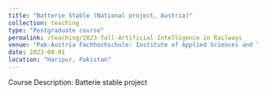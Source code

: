 ```yaml
---
title: "Batterie Stable (National project, Austria)"
collection: teaching
type: "Postgraduate course"
permalink: /teaching/2023-fall-Artificial Intelligence in Railways
venue: "Pak-Austria Fachhochschule: Institute of Applied Sciences and Technology, Sino-Pak Center for Artificial Intelligence"
date: 2023-08-01
location: "Haripur, Pakistan"
---
```


Course Description:
Batterie stable project